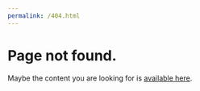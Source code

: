 ```yaml
---
permalink: /404.html
---
```


# Page not found. 

Maybe the content you are looking for is [available here](https://prodis.github.io). 
